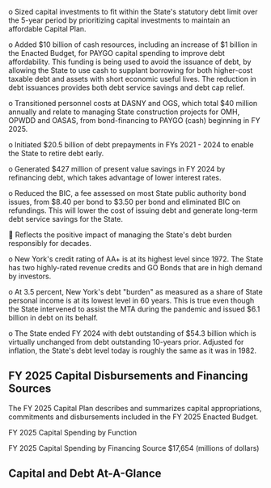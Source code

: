 o Sized capital investments to fit within the State's statutory debt limit over the 5-year period by prioritizing capital investments to maintain an affordable Capital Plan.

o Added $10 billion of cash resources, including an increase of $1 billion in the Enacted Budget, for PAYGO capital spending to improve debt affordability. This funding is being used to avoid the issuance of debt, by allowing the State to use cash to supplant borrowing for both higher-cost taxable debt and assets with short economic useful lives. The reduction in debt issuances provides both debt service savings and debt cap relief.

o Transitioned personnel costs at DASNY and OGS, which total $40 million annually and relate to managing State construction projects for OMH, OPWDD and OASAS, from bond-financing to PAYGO (cash) beginning in FY 2025.

o Initiated $20.5 billion of debt prepayments in FYs 2021 - 2024 to enable the State to retire debt early.

o Generated $427 million of present value savings in FY 2024 by refinancing debt, which takes advantage of lower interest rates.

o Reduced the BIC, a fee assessed on most State public authority bond issues, from $8.40 per bond to $3.50 per bond and eliminated BIC on refundings. This will lower the cost of issuing debt and generate long-term debt service savings for the State.

 Reflects the positive impact of managing the State's debt burden responsibly for decades.

o New York's credit rating of AA+ is at its highest level since 1972. The State has two highly-rated revenue credits and GO Bonds that are in high demand by investors.

o At 3.5 percent, New York's debt "burden" as measured as a share of State personal income is at its lowest level in 60 years. This is true even though the State intervened to assist the MTA during the pandemic and issued $6.1 billion in debt on its behalf.

o The State ended FY 2024 with debt outstanding of $54.3 billion which is virtually unchanged from debt outstanding 10-years prior. Adjusted for inflation, the State's debt level today is roughly the same as it was in 1982.

## **FY 2025 Capital Disbursements and Financing Sources**

The FY 2025 Capital Plan describes and summarizes capital appropriations, commitments and disbursements included in the FY 2025 Enacted Budget.

FY 2025 Capital Spending by Function

FY 2025 Capital Spending by Financing Source $17,654 (millions of dollars)

## **Capital and Debt At-A-Glance**